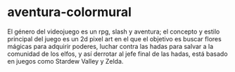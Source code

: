 # aventura-colormural

El género del videojuego es un rpg, slash y aventura; el concepto y estilo principal del juego es un 2d pixel art en el que el objetivo es buscar flores mágicas para adquirir poderes, luchar contra las hadas para salvar a la comunidad de los elfos, y así derrotar al jefe final de las hadas, está basado en juegos como Stardew Valley y Zelda.
